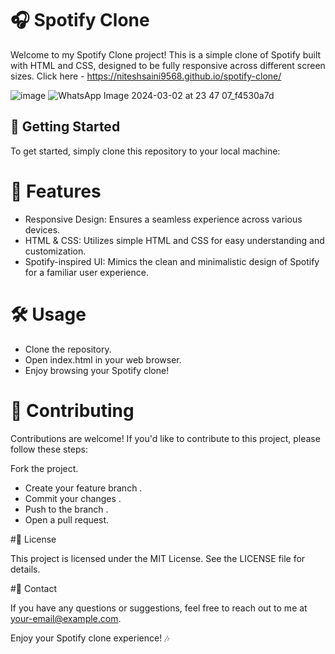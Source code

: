 # 🎧 Spotify Clone

Welcome to my Spotify Clone project! This is a simple clone of Spotify built with HTML and CSS, designed to be fully responsive across different screen sizes.
Click here - https://niteshsaini9568.github.io/spotify-clone/

![image](https://github.com/niteshsaini9568/spotify-clone/assets/139841989/3898198e-a63b-4e30-9625-ffbc7e9db746)
![WhatsApp Image 2024-03-02 at 23 47 07_f4530a7d](https://github.com/niteshsaini9568/spotify-clone/assets/139841989/cd8b6a39-1b1d-407b-9011-7504cfab931e)

## 🚀 Getting Started



To get started, simply clone this repository to your local machine:
# 🎨 Features

* Responsive Design: Ensures a seamless experience across various devices.
* HTML & CSS: Utilizes simple HTML and CSS for easy understanding and customization.
* Spotify-inspired UI: Mimics the clean and minimalistic design of Spotify for a familiar user experience.
  
# 🛠️ Usage

* Clone the repository.
* Open index.html in your web browser.
* Enjoy browsing your Spotify clone!
  
# 🤝 Contributing

Contributions are welcome! If you'd like to contribute to this project, please follow these steps:

Fork the project.

* Create your feature branch .
* Commit your changes .
* Push to the branch .
* Open a pull request.

#📝 License

This project is licensed under the MIT License. See the LICENSE file for details.

#📧 Contact

If you have any questions or suggestions, feel free to reach out to me at your-email@example.com.

Enjoy your Spotify clone experience! 🎶
